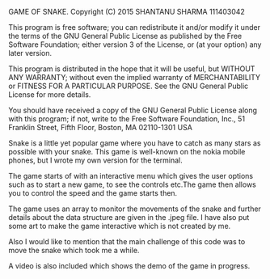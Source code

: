  GAME OF SNAKE. 
 Copyright (C) 2015  SHANTANU SHARMA 111403042

   This program is free software; you can redistribute it and/or modify
   it under the terms of the GNU General Public License as published by
   the Free Software Foundation; either version 3 of the License, or
   (at your option) any later version.

   This program is distributed in the hope that it will be useful,
   but WITHOUT ANY WARRANTY; without even the implied warranty of
   MERCHANTABILITY or FITNESS FOR A PARTICULAR PURPOSE.  See the
   GNU General Public License for more details.

   You should have received a copy of the GNU General Public License
   along with this program; if not, write to the Free Software Foundation,
   Inc., 51 Franklin Street, Fifth Floor, Boston, MA 02110-1301  USA

Snake is a little yet popular game where you have to catch as many stars as possible with your snake. This game is well-known on the nokia mobile phones, but I wrote my own version for the terminal.

The game starts of with an interactive menu which gives the user options such as to start a new game, to see the controls etc.The game then allows you to control the speed and the game starts then.

The game uses an array to monitor the movements of the snake and further details about the data structure are given in the .jpeg file.
I have also put some art to make the game interactive which is not created by me.

Also I would like to mention that the main challenge of this code was to move the snake which took me a while.

A video is also included which shows the demo of the game in progress.

